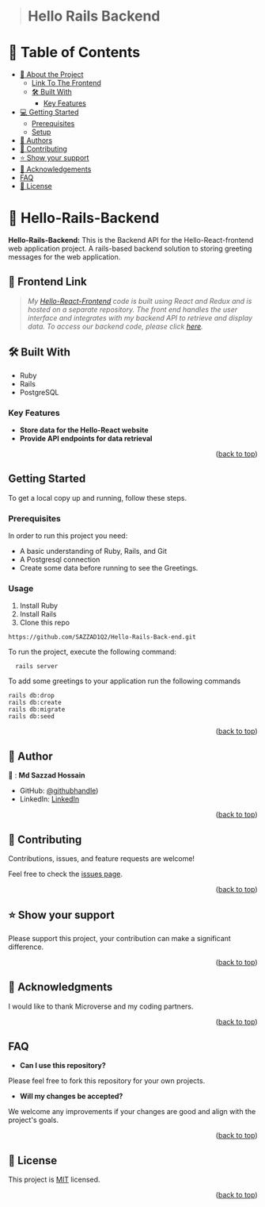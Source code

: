 > # Hello Rails Backend

# 📗 Table of Contents

- [📖 About the Project](#about-project)
  - [Link To The Frontend](#FrontEnd-link)
  - [🛠 Built With](#built-with)
    - [Key Features](#key-features)
- [💻 Getting Started](#getting-started)
  - [Prerequisites](#prerequisites)
  - [Setup](#setup)
- [👥 Authors](#authors)
- [🤝 Contributing](#contributing)
- [⭐️ Show your support](#support)
- [🙏 Acknowledgements](#acknowledgements)
- [FAQ](#faq)
- [📝 License](#license)

<!-- PROJECT DESCRIPTION -->

# 📖 Hello-Rails-Backend <a name="about-project"></a>

**Hello-Rails-Backend:** This is the Backend API for the Hello-React-frontend web application project. A rails-based backend solution to storing greeting messages for the web application.



## 🔗 Frontend Link <a name="documentation"></a>
  > _My [Hello-React-Frontend](https://github.com/kessie2862/Hello-React-Frontend) code is built using React and Redux and is hosted on a separate repository. The front end handles the user interface and integrates with my backend API to retrieve and display data. To access our backend code, please click [here](https://github.com/SAZZAD1Q2/Hello-React-Front-end)._


## 🛠 Built With <a name="built-with"></a>

  <ul>
    <li>Ruby</li>
    <li>Rails</li>
    <li>PostgreSQL</li>
  </ul>

<!-- Features -->

### Key Features <a name="key-features"></a>

- **Store data for the Hello-React website**
- **Provide API endpoints for data retrieval**

<p align="right">(<a href="#readme-top">back to top</a>)</p>

## Getting Started

To get a local copy up and running, follow these steps.

### Prerequisites
In order to run this project you need:
  * A basic understanding of Ruby, Rails, and Git
  * A Postgresql connection
  * Create some data before running to see the Greetings.
### Usage
1. Install Ruby
2. Install Rails
3. Clone this repo
```
https://github.com/SAZZAD1Q2/Hello-Rails-Back-end.git
```

To run the project, execute the following command:

```
  rails server
```

To add some greetings to your application run the following commands

``````
rails db:drop
rails db:create
rails db:migrate
rails db:seed
``````

<p align="right">(<a href="#readme-top">back to top</a>)</p>

<!-- AUTHORS -->

## 👥 Author <a name="authors"></a>

👤 : **Md Sazzad Hossain**

- GitHub: [@githubhandle](https://github.com/SAZZAD1Q2/Hello-Rails-Back-end.git))
- LinkedIn: [LinkedIn](https://www.linkedin.com/in/sazzad3y/)

<p align="right">(<a href="#readme-top">back to top</a>)</p>

<!-- CONTRIBUTING -->

## 🤝 Contributing <a name="contributing"></a>

Contributions, issues, and feature requests are welcome!

Feel free to check the [issues page](https://github.com/SAZZAD1Q2/Hello-Rails-Back-end.git/issues).

<p align="right">(<a href="#readme-top">back to top</a>)</p>

<!-- SUPPORT -->

## ⭐️ Show your support <a name="support"></a>

Please support this project, your contribution can make a significant difference.

<p align="right">(<a href="#readme-top">back to top</a>)</p>

<!-- ACKNOWLEDGEMENTS -->

## 🙏 Acknowledgments <a name="acknowledgements"></a>

I would like to thank Microverse and my coding partners.

<p align="right">(<a href="#readme-top">back to top</a>)</p>

## FAQ <a name="faq"></a>

- **Can I use this repository?**

Please feel free to fork this repository for your own projects.

- **Will my changes be accepted?**

We welcome any improvements if your changes are good and align with the project's goals.

<p align="right">(<a href="#readme-top">back to top</a>)</p>

<!-- LICENSE -->

## 📝 License <a name="license"></a>

This project is [MIT](https://github.com/SAZZAD1Q2/Hello-Rails-Back-end/LICENSE) licensed.

<p align="right">(<a href="#readme-top">back to top</a>)</p>
